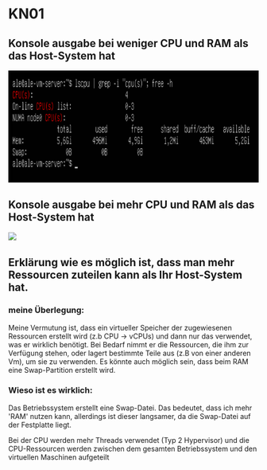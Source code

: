# KN01

## Konsole ausgabe bei weniger CPU und RAM als das Host-System hat

<img src="Bilder/vm_austesten/zeigt_resurcen_an_vom_System.png" width="600" height="225">

## Konsole ausgabe bei mehr CPU und RAM als das Host-System hat

<img src="/Bilder/vm_austesten/zeigt_Ressurcen_an_jedoch_mit_Sachen_wo_er_nicht_besitzt.png">

## Erklärung wie es möglich ist, dass man mehr Ressourcen zuteilen kann als Ihr Host-System hat.

### meine Überlegung:

Meine Vermutung ist, dass ein virtueller Speicher der zugewiesenen Ressourcen erstellt wird (z.b CPU -> vCPUs) und dann
nur das verwendet, was er wirklich benötigt. Bei Bedarf nimmt er die Ressourcen, die ihm zur Verfügung
stehen, oder lagert bestimmte Teile aus (z.B von einer anderen Vm), um sie zu verwenden.
Es könnte auch möglich sein, dass beim RAM eine Swap-Partition erstellt wird. 

### Wieso ist es wirklich:

Das Betriebssystem erstellt eine Swap-Datei. Das bedeutet, dass ich mehr 'RAM' nutzen kann, allerdings ist dieser langsamer,
da die Swap-Datei auf der Festplatte liegt.

Bei der CPU werden mehr Threads verwendet (Typ 2 Hypervisor) und die CPU-Ressourcen werden zwischen dem gesamten 
Betriebssystem und den virtuellen Maschinen aufgeteilt
